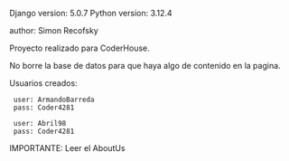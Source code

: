 Django version: 5.0.7
Python version: 3.12.4

author: Simon Recofsky

Proyecto realizado para CoderHouse.

No borre la base de datos para que haya algo de contenido en la pagina.

Usuarios creados:
     
     user: ArmandoBarreda
     pass: Coder4281

     user: Abril98
     pass: Coder4281


IMPORTANTE: Leer el AboutUs
